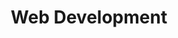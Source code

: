 ---
title: "Web Development"
description: "9 Years ago, we started our company only with native iOS app development. Now we are doing both iOS and Android app development."
pageIcon: "/img/webDev.png"
template: "service-details"
heroImage: "/img/serviceBanner.jpg"
order: 'B'
cardTitle: "Android"
cardIcon: "/img/tech-icon.png"
cardDescription: "Ruby on Rails is open source Ruby web development framework.  It is one of the faster web development framework as it follows convention over configuration theory and DRY"
whatToDo: "When you want to have a mobile app for your business, we are here to help you. We will sit with you and understand your business requirements and about your target audiences. We will suggest you the industry practices in terms mobile of apps. At last, we will suggest you the solution that will meet the industry standards and solve your business requirements in a cost effective way. Once you are satisfied, we’ll start developing the mobile app and deliver it in the promised deadline without compromising the quality."
application:
    -
        title: "iOS App Development"
        sourceIcon: "applicationIconOne"
        content: "We develop native iOS applications for iPhone and iPad using Swift and Objective-C programming languages. We also develop applications for Apple Watch (Watch OS) and Apple TV (TvOS)."                                                                                                    
    -
        title: "iOS App Development"
        sourceIcon: "applicationIconTwo"
        content: "We develop native iOS applications for iPhone and iPad using Swift and Objective-C programming languages. We also develop applications for Apple Watch (Watch OS) and Apple TV (TvOS)."
process:   
    -
        title: "iOS App Development"
        sourceIcon: "processIconOne"
        content: "We develop native iOS applications for iPhone and iPad using Swift and Objective-C programming languages. We also develop applications for Apple Watch (Watch OS) and Apple TV (TvOS)."                                                                                                    
    -
        title: "iOS App Development"
        sourceIcon: "processIconTwo"
        content: "We develop native iOS applications for iPhone and iPad using Swift and Objective-C programming languages. We also develop applications for Apple Watch (Watch OS) and Apple TV (TvOS)."                                                                                                   
    -
        title: "iOS App Development"
        sourceIcon: "processIconThree"
        content: "We develop native iOS applications for iPhone and iPad using Swift and Objective-C programming languages. We also develop applications for Apple Watch (Watch OS) and Apple TV (TvOS)."                                                                                                    
    -
        title: "iOS App Development"
        sourceIcon: "processIconFour"
        content: "We develop native iOS applications for iPhone and iPad using Swift and Objective-C programming languages. We also develop applications for Apple Watch (Watch OS) and Apple TV (TvOS)."                                                                                                   
    -
        title: "iOS App Development"
        sourceIcon: "processIconFive"
        content: "We develop native iOS applications for iPhone and iPad using Swift and Objective-C programming languages. We also develop applications for Apple Watch (Watch OS) and Apple TV (TvOS)."                                                                                                    
applicationIconOne: "/img/mobile.png"
applicationIconTwo: "/img/mobile.png"
applicationIconThree: "/img/mobile.png"
applicationIconFour: "/img/mobile.png"
applicationIconFive: "/img/mobile.png"
applicationIconSix: "/img/mobile.png"
applicationIconSeven: "/img/mobile.png"
applicationIconEight: "/img/mobile.png"
applicationIconNine: "/img/mobile.png"
applicationIconTen: "/img/mobile.png"
processIconOne: "/img/analysis.png"
processIconTwo: "/img/quality.png"
processIconThree: "/img/deployment.png"
processIconFour: "/img/development.png"
processIconFive: "/img/security.png"
processIconSix: "/img/security.png"
processIconSeven: "/img/security.png"
processIconEight: "/img/security.png"
processIconNine: "/img/security.png"
processIconTen: "/img/security.png"

---